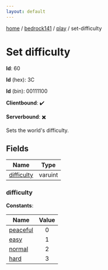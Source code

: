 ```yaml
---
layout: default
---
```


[home](/)  /  [bedrock141](/protocol/bedrock141)  /  [play](/protocol/bedrock141/play)  /  set-difficulty

# Set difficulty

**Id**: 60

**Id** (hex): 3C

**Id** (bin): 00111100

**Clientbound**: ✔️

**Serverbound**: ✖️

Sets the world's difficulty.

## Fields

Name | Type
---|---
[difficulty](#difficulty) | varuint

### difficulty

**Constants**:

Name | Value
---|:---:
[peaceful](difficulty_peaceful) | 0
[easy](difficulty_easy) | 1
[normal](difficulty_normal) | 2
[hard](difficulty_hard) | 3
